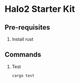 # Halo2 Starter Kit

## Pre-requisites
1. Install rust

## Commands
1. Test
    ```
    cargo test
    ```
